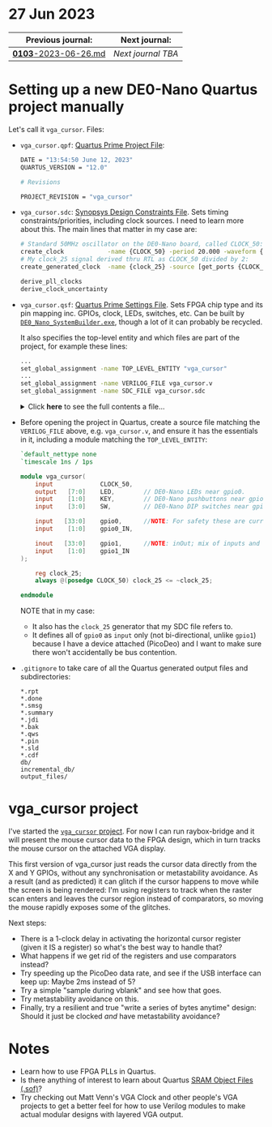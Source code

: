 # 27 Jun 2023

| Previous journal: | Next journal: |
|-|-|
| [**0103**-2023-06-26.md](./0103-2023-06-26.md) | *Next journal TBA* |

# Setting up a new DE0-Nano Quartus project manually

Let's call it `vga_cursor`. Files:

*   `vga_cursor.qpf`: [Quartus Prime Project File][qpf]:
    ```bash
    DATE = "13:54:50 June 12, 2023"
    QUARTUS_VERSION = "12.0"

    # Revisions

    PROJECT_REVISION = "vga_cursor"
    ```
*   `vga_cursor.sdc`: [Synopsys Design Constraints File][sdc]. Sets timing constraints/priorities,
    including clock sources. I need to learn more about this. The main lines that matter in my case are:
    ```bash
    # Standard 50MHz oscillator on the DE0-Nano board, called CLOCK_50:
    create_clock            -name {CLOCK_50} -period 20.000 -waveform { 0.000 10.000 } [get_ports {CLOCK_50}]
    # My clock_25 signal derived thru RTL as CLOCK_50 divided by 2:
    create_generated_clock  -name {clock_25} -source [get_ports {CLOCK_50}] -divide_by 2 [get_pins {clock_25|q}]

    derive_pll_clocks
    derive_clock_uncertainty
    ```
*   `vga_cursor.qsf`: [Quartus Prime Settings File][qsf]. Sets FPGA chip type and its pin mapping
    inc. GPIOs, clock, LEDs, switches, etc. Can be built by [`DE0_Nano_SystemBuilder.exe`][SystemBuilder],
    though a lot of it can probably be recycled.
    
    It also specifies the top-level entity and which files are part of the project, for example these lines:
    ```bash
    ...
    set_global_assignment -name TOP_LEVEL_ENTITY "vga_cursor"
    ...
    set_global_assignment -name VERILOG_FILE vga_cursor.v
    set_global_assignment -name SDC_FILE vga_cursor.sdc
    ```

    <details>
    <summary>Click <strong>here</strong> to see the full contents a file...</summary>

    ```bash
    #============================================================
    # Build by Terasic System Builder
    #============================================================

    set_global_assignment -name FAMILY "Cyclone IV E"
    set_global_assignment -name DEVICE EP4CE22F17C6
    set_global_assignment -name TOP_LEVEL_ENTITY "vga_cursor"
    set_global_assignment -name ORIGINAL_QUARTUS_VERSION "12.0"
    set_global_assignment -name LAST_QUARTUS_VERSION "22.1std.0 Lite Edition"
    set_global_assignment -name PROJECT_CREATION_TIME_DATE "13:54:50 JUNE 12,2023"
    set_global_assignment -name DEVICE_FILTER_PACKAGE FBGA
    set_global_assignment -name DEVICE_FILTER_PIN_COUNT 256
    set_global_assignment -name DEVICE_FILTER_SPEED_GRADE 6

    #============================================================
    # CLOCK
    #============================================================
    set_location_assignment PIN_R8 -to CLOCK_50
    set_instance_assignment -name IO_STANDARD "3.3-V LVTTL" -to CLOCK_50

    #============================================================
    # LED
    #============================================================
    set_location_assignment PIN_A15 -to LED[0]
    set_instance_assignment -name IO_STANDARD "3.3-V LVTTL" -to LED[0]
    set_location_assignment PIN_A13 -to LED[1]
    set_instance_assignment -name IO_STANDARD "3.3-V LVTTL" -to LED[1]
    set_location_assignment PIN_B13 -to LED[2]
    set_instance_assignment -name IO_STANDARD "3.3-V LVTTL" -to LED[2]
    set_location_assignment PIN_A11 -to LED[3]
    set_instance_assignment -name IO_STANDARD "3.3-V LVTTL" -to LED[3]
    set_location_assignment PIN_D1 -to LED[4]
    set_instance_assignment -name IO_STANDARD "3.3-V LVTTL" -to LED[4]
    set_location_assignment PIN_F3 -to LED[5]
    set_instance_assignment -name IO_STANDARD "3.3-V LVTTL" -to LED[5]
    set_location_assignment PIN_B1 -to LED[6]
    set_instance_assignment -name IO_STANDARD "3.3-V LVTTL" -to LED[6]
    set_location_assignment PIN_L3 -to LED[7]
    set_instance_assignment -name IO_STANDARD "3.3-V LVTTL" -to LED[7]

    #============================================================
    # KEY
    #============================================================
    set_location_assignment PIN_J15 -to KEY[0]
    set_instance_assignment -name IO_STANDARD "3.3-V LVTTL" -to KEY[0]
    set_location_assignment PIN_E1 -to KEY[1]
    set_instance_assignment -name IO_STANDARD "3.3-V LVTTL" -to KEY[1]

    #============================================================
    # SW
    #============================================================
    set_location_assignment PIN_M1 -to SW[0]
    set_instance_assignment -name IO_STANDARD "3.3-V LVTTL" -to SW[0]
    set_location_assignment PIN_T8 -to SW[1]
    set_instance_assignment -name IO_STANDARD "3.3-V LVTTL" -to SW[1]
    set_location_assignment PIN_B9 -to SW[2]
    set_instance_assignment -name IO_STANDARD "3.3-V LVTTL" -to SW[2]
    set_location_assignment PIN_M15 -to SW[3]
    set_instance_assignment -name IO_STANDARD "3.3-V LVTTL" -to SW[3]

    #============================================================
    # GPIO_0, GPIO_0 connect to GPIO Default
    #============================================================
    set_location_assignment PIN_A8 -to gpio0_IN[0]
    set_instance_assignment -name IO_STANDARD "3.3-V LVTTL" -to gpio0_IN[0]
    set_location_assignment PIN_D3 -to gpio0[0]
    set_instance_assignment -name IO_STANDARD "3.3-V LVTTL" -to gpio0[0]
    set_location_assignment PIN_B8 -to gpio0_IN[1]
    set_instance_assignment -name IO_STANDARD "3.3-V LVTTL" -to gpio0_IN[1]
    set_location_assignment PIN_C3 -to gpio0[1]
    set_instance_assignment -name IO_STANDARD "3.3-V LVTTL" -to gpio0[1]
    set_location_assignment PIN_A2 -to gpio0[2]
    set_instance_assignment -name IO_STANDARD "3.3-V LVTTL" -to gpio0[2]
    set_location_assignment PIN_A3 -to gpio0[3]
    set_instance_assignment -name IO_STANDARD "3.3-V LVTTL" -to gpio0[3]
    set_location_assignment PIN_B3 -to gpio0[4]
    set_instance_assignment -name IO_STANDARD "3.3-V LVTTL" -to gpio0[4]
    set_location_assignment PIN_B4 -to gpio0[5]
    set_instance_assignment -name IO_STANDARD "3.3-V LVTTL" -to gpio0[5]
    set_location_assignment PIN_A4 -to gpio0[6]
    set_instance_assignment -name IO_STANDARD "3.3-V LVTTL" -to gpio0[6]
    set_location_assignment PIN_B5 -to gpio0[7]
    set_instance_assignment -name IO_STANDARD "3.3-V LVTTL" -to gpio0[7]
    set_location_assignment PIN_A5 -to gpio0[8]
    set_instance_assignment -name IO_STANDARD "3.3-V LVTTL" -to gpio0[8]
    set_location_assignment PIN_D5 -to gpio0[9]
    set_instance_assignment -name IO_STANDARD "3.3-V LVTTL" -to gpio0[9]
    set_location_assignment PIN_B6 -to gpio0[10]
    set_instance_assignment -name IO_STANDARD "3.3-V LVTTL" -to gpio0[10]
    set_location_assignment PIN_A6 -to gpio0[11]
    set_instance_assignment -name IO_STANDARD "3.3-V LVTTL" -to gpio0[11]
    set_location_assignment PIN_B7 -to gpio0[12]
    set_instance_assignment -name IO_STANDARD "3.3-V LVTTL" -to gpio0[12]
    set_location_assignment PIN_D6 -to gpio0[13]
    set_instance_assignment -name IO_STANDARD "3.3-V LVTTL" -to gpio0[13]
    set_location_assignment PIN_A7 -to gpio0[14]
    set_instance_assignment -name IO_STANDARD "3.3-V LVTTL" -to gpio0[14]
    set_location_assignment PIN_C6 -to gpio0[15]
    set_instance_assignment -name IO_STANDARD "3.3-V LVTTL" -to gpio0[15]
    set_location_assignment PIN_C8 -to gpio0[16]
    set_instance_assignment -name IO_STANDARD "3.3-V LVTTL" -to gpio0[16]
    set_location_assignment PIN_E6 -to gpio0[17]
    set_instance_assignment -name IO_STANDARD "3.3-V LVTTL" -to gpio0[17]
    set_location_assignment PIN_E7 -to gpio0[18]
    set_instance_assignment -name IO_STANDARD "3.3-V LVTTL" -to gpio0[18]
    set_location_assignment PIN_D8 -to gpio0[19]
    set_instance_assignment -name IO_STANDARD "3.3-V LVTTL" -to gpio0[19]
    set_location_assignment PIN_E8 -to gpio0[20]
    set_instance_assignment -name IO_STANDARD "3.3-V LVTTL" -to gpio0[20]
    set_location_assignment PIN_F8 -to gpio0[21]
    set_instance_assignment -name IO_STANDARD "3.3-V LVTTL" -to gpio0[21]
    set_location_assignment PIN_F9 -to gpio0[22]
    set_instance_assignment -name IO_STANDARD "3.3-V LVTTL" -to gpio0[22]
    set_location_assignment PIN_E9 -to gpio0[23]
    set_instance_assignment -name IO_STANDARD "3.3-V LVTTL" -to gpio0[23]
    set_location_assignment PIN_C9 -to gpio0[24]
    set_instance_assignment -name IO_STANDARD "3.3-V LVTTL" -to gpio0[24]
    set_location_assignment PIN_D9 -to gpio0[25]
    set_instance_assignment -name IO_STANDARD "3.3-V LVTTL" -to gpio0[25]
    set_location_assignment PIN_E11 -to gpio0[26]
    set_instance_assignment -name IO_STANDARD "3.3-V LVTTL" -to gpio0[26]
    set_location_assignment PIN_E10 -to gpio0[27]
    set_instance_assignment -name IO_STANDARD "3.3-V LVTTL" -to gpio0[27]
    set_location_assignment PIN_C11 -to gpio0[28]
    set_instance_assignment -name IO_STANDARD "3.3-V LVTTL" -to gpio0[28]
    set_location_assignment PIN_B11 -to gpio0[29]
    set_instance_assignment -name IO_STANDARD "3.3-V LVTTL" -to gpio0[29]
    set_location_assignment PIN_A12 -to gpio0[30]
    set_instance_assignment -name IO_STANDARD "3.3-V LVTTL" -to gpio0[30]
    set_location_assignment PIN_D11 -to gpio0[31]
    set_instance_assignment -name IO_STANDARD "3.3-V LVTTL" -to gpio0[31]
    set_location_assignment PIN_D12 -to gpio0[32]
    set_instance_assignment -name IO_STANDARD "3.3-V LVTTL" -to gpio0[32]
    set_location_assignment PIN_B12 -to gpio0[33]
    set_instance_assignment -name IO_STANDARD "3.3-V LVTTL" -to gpio0[33]

    #============================================================
    # GPIO_1, GPIO_1 connect to GPIO Default
    #============================================================
    set_location_assignment PIN_T9 -to gpio1_IN[0]
    set_instance_assignment -name IO_STANDARD "3.3-V LVTTL" -to gpio1_IN[0]
    set_location_assignment PIN_F13 -to gpio1[0]
    set_instance_assignment -name IO_STANDARD "3.3-V LVTTL" -to gpio1[0]
    set_location_assignment PIN_R9 -to gpio1_IN[1]
    set_instance_assignment -name IO_STANDARD "3.3-V LVTTL" -to gpio1_IN[1]
    set_location_assignment PIN_T15 -to gpio1[1]
    set_instance_assignment -name IO_STANDARD "3.3-V LVTTL" -to gpio1[1]
    set_location_assignment PIN_T14 -to gpio1[2]
    set_instance_assignment -name IO_STANDARD "3.3-V LVTTL" -to gpio1[2]
    set_location_assignment PIN_T13 -to gpio1[3]
    set_instance_assignment -name IO_STANDARD "3.3-V LVTTL" -to gpio1[3]
    set_location_assignment PIN_R13 -to gpio1[4]
    set_instance_assignment -name IO_STANDARD "3.3-V LVTTL" -to gpio1[4]
    set_location_assignment PIN_T12 -to gpio1[5]
    set_instance_assignment -name IO_STANDARD "3.3-V LVTTL" -to gpio1[5]
    set_location_assignment PIN_R12 -to gpio1[6]
    set_instance_assignment -name IO_STANDARD "3.3-V LVTTL" -to gpio1[6]
    set_location_assignment PIN_T11 -to gpio1[7]
    set_instance_assignment -name IO_STANDARD "3.3-V LVTTL" -to gpio1[7]
    set_location_assignment PIN_T10 -to gpio1[8]
    set_instance_assignment -name IO_STANDARD "3.3-V LVTTL" -to gpio1[8]
    set_location_assignment PIN_R11 -to gpio1[9]
    set_instance_assignment -name IO_STANDARD "3.3-V LVTTL" -to gpio1[9]
    set_location_assignment PIN_P11 -to gpio1[10]
    set_instance_assignment -name IO_STANDARD "3.3-V LVTTL" -to gpio1[10]
    set_location_assignment PIN_R10 -to gpio1[11]
    set_instance_assignment -name IO_STANDARD "3.3-V LVTTL" -to gpio1[11]
    set_location_assignment PIN_N12 -to gpio1[12]
    set_instance_assignment -name IO_STANDARD "3.3-V LVTTL" -to gpio1[12]
    set_location_assignment PIN_P9 -to gpio1[13]
    set_instance_assignment -name IO_STANDARD "3.3-V LVTTL" -to gpio1[13]
    set_location_assignment PIN_N9 -to gpio1[14]
    set_instance_assignment -name IO_STANDARD "3.3-V LVTTL" -to gpio1[14]
    set_location_assignment PIN_N11 -to gpio1[15]
    set_instance_assignment -name IO_STANDARD "3.3-V LVTTL" -to gpio1[15]
    set_location_assignment PIN_L16 -to gpio1[16]
    set_instance_assignment -name IO_STANDARD "3.3-V LVTTL" -to gpio1[16]
    set_location_assignment PIN_K16 -to gpio1[17]
    set_instance_assignment -name IO_STANDARD "3.3-V LVTTL" -to gpio1[17]
    set_location_assignment PIN_R16 -to gpio1[18]
    set_instance_assignment -name IO_STANDARD "3.3-V LVTTL" -to gpio1[18]
    set_location_assignment PIN_L15 -to gpio1[19]
    set_instance_assignment -name IO_STANDARD "3.3-V LVTTL" -to gpio1[19]
    set_location_assignment PIN_P15 -to gpio1[20]
    set_instance_assignment -name IO_STANDARD "3.3-V LVTTL" -to gpio1[20]
    set_location_assignment PIN_P16 -to gpio1[21]
    set_instance_assignment -name IO_STANDARD "3.3-V LVTTL" -to gpio1[21]
    set_location_assignment PIN_R14 -to gpio1[22]
    set_instance_assignment -name IO_STANDARD "3.3-V LVTTL" -to gpio1[22]
    set_location_assignment PIN_N16 -to gpio1[23]
    set_instance_assignment -name IO_STANDARD "3.3-V LVTTL" -to gpio1[23]
    set_location_assignment PIN_N15 -to gpio1[24]
    set_instance_assignment -name IO_STANDARD "3.3-V LVTTL" -to gpio1[24]
    set_location_assignment PIN_P14 -to gpio1[25]
    set_instance_assignment -name IO_STANDARD "3.3-V LVTTL" -to gpio1[25]
    set_location_assignment PIN_L14 -to gpio1[26]
    set_instance_assignment -name IO_STANDARD "3.3-V LVTTL" -to gpio1[26]
    set_location_assignment PIN_N14 -to gpio1[27]
    set_instance_assignment -name IO_STANDARD "3.3-V LVTTL" -to gpio1[27]
    set_location_assignment PIN_M10 -to gpio1[28]
    set_instance_assignment -name IO_STANDARD "3.3-V LVTTL" -to gpio1[28]
    set_location_assignment PIN_L13 -to gpio1[29]
    set_instance_assignment -name IO_STANDARD "3.3-V LVTTL" -to gpio1[29]
    set_location_assignment PIN_J16 -to gpio1[30]
    set_instance_assignment -name IO_STANDARD "3.3-V LVTTL" -to gpio1[30]
    set_location_assignment PIN_K15 -to gpio1[31]
    set_instance_assignment -name IO_STANDARD "3.3-V LVTTL" -to gpio1[31]
    set_location_assignment PIN_J13 -to gpio1[32]
    set_instance_assignment -name IO_STANDARD "3.3-V LVTTL" -to gpio1[32]
    set_location_assignment PIN_J14 -to gpio1[33]
    set_instance_assignment -name IO_STANDARD "3.3-V LVTTL" -to gpio1[33]

    #============================================================
    # End of pin assignments by Terasic System Builder
    #============================================================

    set_global_assignment -name VERILOG_FILE vga_cursor.v
    set_global_assignment -name SDC_FILE vga_cursor.SDC
    set_global_assignment -name MIN_CORE_JUNCTION_TEMP 0
    set_global_assignment -name MAX_CORE_JUNCTION_TEMP 85
    set_global_assignment -name POWER_PRESET_COOLING_SOLUTION "23 MM HEAT SINK WITH 200 LFPM AIRFLOW"
    set_global_assignment -name POWER_BOARD_THERMAL_MODEL "NONE (CONSERVATIVE)"
    set_global_assignment -name PARTITION_NETLIST_TYPE SOURCE -section_id Top
    set_global_assignment -name PARTITION_FITTER_PRESERVATION_LEVEL PLACEMENT_AND_ROUTING -section_id Top
    set_global_assignment -name PARTITION_COLOR 16764057 -section_id Top
    set_instance_assignment -name PARTITION_HIERARCHY root_partition -to | -section_id Top
    ```
    </details>
*   Before opening the project in Quartus, create a source file matching the `VERILOG_FILE` above,
    e.g. `vga_cursor.v`, and ensure it has the essentials in it, including a module matching the
    `TOP_LEVEL_ENTITY`:
    ```verilog
    `default_nettype none
    `timescale 1ns / 1ps

    module vga_cursor(
        input             CLOCK_50,
        output   [7:0]    LED,        // DE0-Nano LEDs near gpio0.
        input    [1:0]    KEY,        // DE0-Nano pushbuttons near gpio0.
        input    [3:0]    SW,         // DE0-Nano DIP switches near gpio1.

        input   [33:0]    gpio0,      //NOTE: For safety these are currently set as input-only, since Pi Pico connects directly to these.
        input    [1:0]    gpio0_IN,

        inout   [33:0]    gpio1,      //NOTE: inOut; mix of inputs and outputs.
        input    [1:0]    gpio1_IN
    );

        reg clock_25;
        always @(posedge CLOCK_50) clock_25 <= ~clock_25;

    endmodule

    ```
    NOTE that in my case:
    *   It also has the `clock_25` generator that my SDC file refers to.
    *   It defines all of `gpio0` as `input` only (not bi-directional, unlike `gpio1`)
        because I have a device attached (PicoDeo) and I want to make sure there won't accidentally
        be bus contention.
*   `.gitignore` to take care of all the Quartus generated output files and subdirectories:
    ```
    *.rpt
    *.done
    *.smsg
    *.summary
    *.jdi
    *.bak
    *.qws
    *.pin
    *.sld
    *.cdf
    db/
    incremental_db/
    output_files/
    ```

# vga_cursor project

I've started the [`vga_cursor` project][vga_cursor]. For now I can run raybox-bridge and it will
present the mouse cursor data to the FPGA design, which in turn tracks the mouse cursor on the attached
VGA display.

This first version of vga_cursor just reads the cursor data directly from the X and Y GPIOs, without any
synchronisation or metastability avoidance. As a result (and as predicted) it can glitch if the cursor
happens to move while the screen is being rendered: I'm using registers to track when the raster scan
enters and leaves the cursor region instead of comparators, so moving the mouse rapidly exposes some
of the glitches.

Next steps:
*   There is a 1-clock delay in activating the horizontal cursor register (given it IS a register)
    so what's the best way to handle that?
*   What happens if we get rid of the registers and use comparators instead?
*   Try speeding up the PicoDeo data rate, and see if the USB interface can keep up: Maybe 2ms instead of 5?
*   Try a simple "sample during vblank" and see how that goes.
*   Try metastability avoidance on this.
*   Finally, try a resilient and true "write a series of bytes anytime" design: Should it just be
    clocked *and* have metastability avoidance?

# Notes

*   Learn how to use FPGA PLLs in Quartus.
*   Is there anything of interest to learn about Quartus [SRAM Object Files (.sof)][sof]?
*   Try checking out Matt Venn's VGA Clock and other people's VGA projects to get a better feel
    for how to use Verilog modules to make actual modular designs with layered VGA output.

[qpf]: https://www.intel.com/content/www/us/en/programmable/quartushelp/17.0/reference/glossary/def_qpf.htm
[qsf]: https://www.intel.com/content/www/us/en/programmable/quartushelp/17.0/reference/glossary/def_qsf.htm
[sdc]: https://www.intel.com/content/www/us/en/programmable/quartushelp/17.0/reference/glossary/def_sdc.htm
[sof]: https://www.intel.com/content/www/us/en/programmable/quartushelp/17.0/reference/glossary/def_sof.htm
[vga_cursor]: https://github.com/algofoogle/sandpit/tree/master/pi_pico/pico-de0/vga_cursor
[SystemBuilder]: ./0094-2023-06-12.md#setting-up-the-project-using-de0-nano-system-builder
